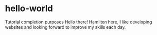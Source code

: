 # hello-world
Tutorial completion purposes
Hello there!
Hamilton here, I like developing websites and looking forward to improve my skills each day.
